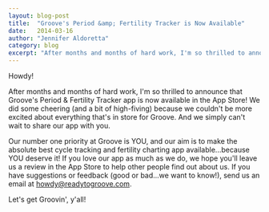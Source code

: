 ```yaml
---
layout: blog-post
title:  "Groove's Period &amp; Fertility Tracker is Now Available"
date:   2014-03-16
author: "Jennifer Aldoretta"
category: blog
excerpt: "After months and months of hard work, I'm so thrilled to announce that Groove's Fertility &amp; Period Tracker app is now available in the App Store..."
---
```


Howdy!

After months and months of hard work, I'm so thrilled to announce that Groove's Period &amp; Fertility Tracker app is now available in the App Store! We did some cheering (and a bit of high-fiving) because we couldn't be more excited about everything that's in store for Groove. And we simply can't wait to share our app with you.

Our number one priority at Groove is YOU, and our aim is to make the absolute best cycle tracking and fertility charting app available...because YOU deserve it! If you love our app as much as we do, we hope you'll leave us a review in the App Store to help other people find out about us. If you have suggestions or feedback (good or bad...we want to know!), send us an email at <a class="text-link" href="mailto:howdy@readytogroove.com">howdy@readytogroove.com</a>.

Let's get Groovin', y'all!